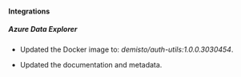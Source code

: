 
#### Integrations

##### Azure Data Explorer
- Updated the Docker image to: *demisto/auth-utils:1.0.0.3030454*.

- Updated the documentation and metadata. 

